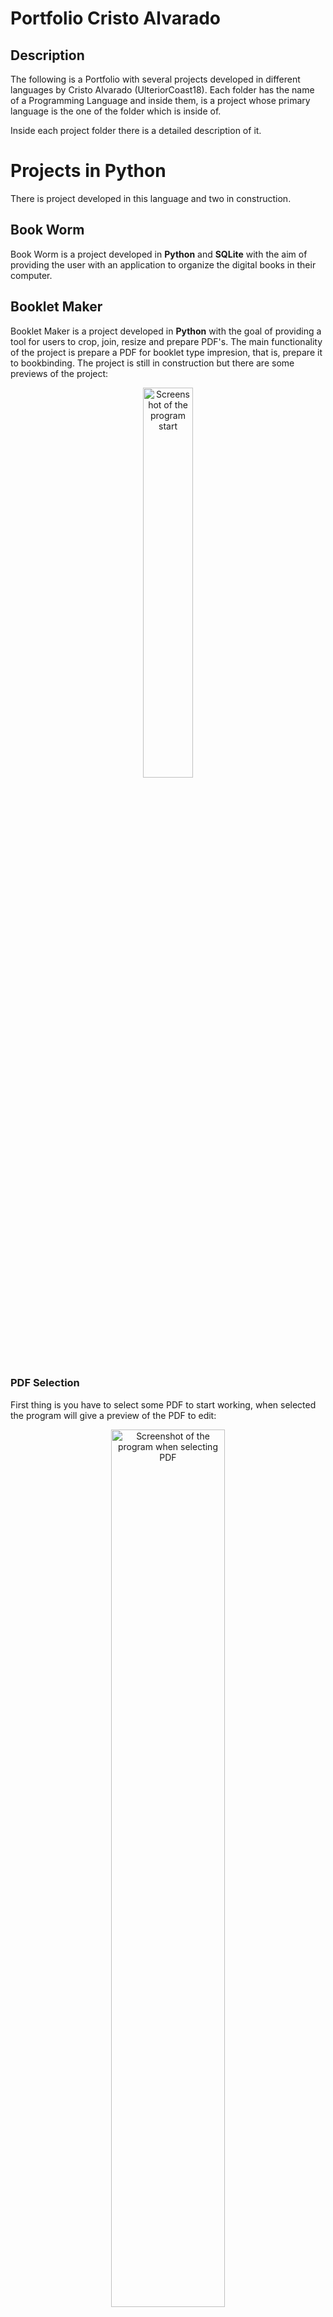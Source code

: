 # Portfolio Cristo Alvarado

## Description

The following is a Portfolio with several projects developed in different languages by Cristo Alvarado (UlteriorCoast18). Each folder has the name of a Programming Language and inside them, is a project whose primary language is the one of the folder which is inside of.

Inside each project folder there is a detailed description of it.

# Projects in Python

There is project developed in this language and two in construction.

## Book Worm

Book Worm is a project developed in **Python** and **SQLite** with the aim of providing the user with an application to organize the digital books in their computer.

## Booklet Maker

Booklet Maker is a project developed in **Python** with the goal of providing a tool for users to crop, join, resize and prepare PDF's. The main functionality of the project is prepare a PDF for booklet type impresion, that is, prepare it to bookbinding. The project is still in construction but there are some previews of the project:

<p align="center">
  <img src="/assets/images/booklet_1.png" alt="Screenshot of the program start" style="width: 40%; height: 40%"/>
</p>

### PDF Selection

First thing is you have to select some PDF to start working, when selected the program will give a preview of the PDF to edit:

<p align="center">
  <img src="/assets/images/booklet_2.png" alt="Screenshot of the program when selecting PDF" style="width: 60%; height: 60%"/>
</p>

### Cropping

To Crop a PDF, first we have to select a PDF and then, we click on _Start Cropping PDF_. After that the program will show an overlap of the first 10 pages of the PDF to give the user an impression of the area that's gonna be cropped from the PDF (each page of it). Then te user can select the desired area to crop, as shown in the next picture.

<p align="center">
  <img src="/assets/images/booklet_3.png" alt="Screenshot of the program when selecting PDF ready to crop blue area" style="width: 60%; height: 60%"/>
</p>

In construction...

## Rubik's Cube Solver

In construction...

# Projects In C

There are two fully developed projects in **C**:

## Dijkstra Labyrinth

The project is an implementation of Dijkstra Algorithm in **C**. The program generates a maze with walls shown as the character an entry called _E_ and a exit called _S_. By default the size of Labyrinth is 30*30 (in some test cases it can go up to 200 by 200, but the console has a difficult time showing it).

First, the program generates the maze:

<p align="center">
  <img src="/assets/images/djikstra_1.png" alt="Screenshot of the program intial execution when generates the maze" style="width: 60%; height: 60%"/>
</p>

Then, the program display's the shortest path between _E_ and _S_.

<p align="center">
  <img src="/assets/images/djikstra_2.png" alt="Screenshot of the program intial execution when solves the maze" style="width: 60%; height: 60%"/>
</p>

The program is really efficent, not taking longer than a second to solve the maze.

**Further Implementarion**: Give the user an option to choose the size of Labyrinth.

## Visual Ordering

This program is greatly inspired in this video by Timo Bingmann:

<center>
<iframe width="560" height="315" src="https://www.youtube.com/embed/kPRA0W1kECg?si=UGpkHFSHsComvOM2" title="YouTube video player" frameborder="0" allow="accelerometer; autoplay; clipboard-write; encrypted-media; gyroscope; picture-in-picture; web-share" referrerpolicy="strict-origin-when-cross-origin" allowfullscreen></iframe>
</center>

The program replicates some of the sorting algorithms in the **C** console. Here's a video of the program execution:

<video width="271" height="473" controls>
  <source src="assets/videos/sorting_algorithms.mp4" type="video/mp4">
  Your browser does not support the video tag.
</video>

# Java

There is one project developed in Java.

## Distributed Chess

The project is a Java Application that's basically a Chess game played by two computers on the same local network.

In construction...

# Javascript

## Local Chess

The project is a local chess game in browser. This project was made using **HTML** and **Javascript**.

<p align="center">
  <img src="/assets/images/local_chess_1.png" alt="Screenshot of the web page in the middle of a game" style="width: 60%; height: 60%"/>
</p>

The game detects when a movement cannot be done by the player, by allowing him just to go in the green places. For example, here the black king can only move to the squares in green:

<p align="center">
  <img src="/assets/images/local_chess_2.png" alt="Screenshot of the web page in the middle of a game when king attacked" style="width: 60%; height: 60%"/>
</p>

When a pawn gets to the end of the chessboard, the program will allow the user to select the promotion piece.

<p align="center">
  <img src="/assets/images/local_chess_3.png" alt="Screenshot of the web page when pawn is being promoted" style="width: 60%; height: 60%"/>
</p>

Finally, the game will end when a player checkmates the other one. In this case, the chessboard will block and to replay again, the user has to reload the page.

<p align="center">
  <img src="/assets/images/local_chess_4.png" alt="Screenshot of the web page when game ended" style="width: 60%; height: 60%"/>
</p>